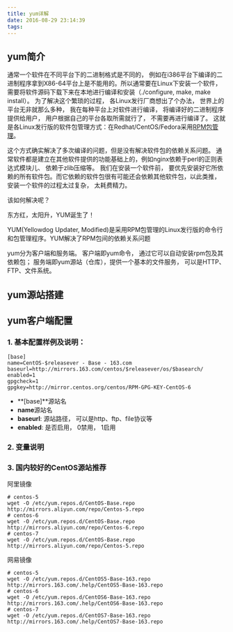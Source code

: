 ```yaml
---
title: yum详解
date: 2016-08-29 23:14:39
tags:
---
```


## yum简介
通常一个软件在不同平台下的二进制格式是不同的， 例如在i386平台下编译的二进制程序拿到X86-64平台上是不能用的。所以通常要在Linux下安装一个软件， 需要将软件源码下载下来在本地进行编译和安装（./configure, make, make install）。 为了解决这个繁琐的过程， 各Linux发行厂商想出了个办法， 世界上的平台无非就那么多种， 我在每种平台上对软件进行编译， 将编译好的二进制程序提供给用户， 用户根据自己的平台各取所需就行了， 不需要再进行编译了。 这就是各Linux发行版的软件包管理方式：在Redhat/CentOS/Fedora采用[RPM包管理](/blog/2016/08/30/rpm-detail)。

这个方式确实解决了多次编译的问题，但是没有解决软件包的依赖关系问题。 通常软件都是建立在其他软件提供的功能基础上的，例如nginx依赖于perl的正则表达式模块儿、 依赖于zlib压缩等。 我们在安装一个软件前， 要优先安装好它所依赖的所有软件包。而它依赖的软件包很有可能还会依赖其他软件包，以此类推， 安装一个软件的过程太过复杂， 太耗费精力。

该如何解决呢？ 

东方红，太阳升，YUM诞生了！

YUM(Yellowdog Updater, Modified)是采用RPM包管理的Linux发行版的命令行和包管理程序。YUM解决了RPM包间的依赖关系问题


yum分为客户端和服务端。 客户端即yum命令， 通过它可以自动安装rpm包及其依赖包； 服务端即yum源站（仓库），提供一个基本的文件服务， 可以是HTTP、FTP、文件系统。




## yum源站搭建


## yum客户端配置

### 1. 基本配置样例及说明：
```
[base]
name=CentOS-$releasever - Base - 163.com
baseurl=http://mirrors.163.com/centos/$releasever/os/$basearch/
enabled=1
gpgcheck=1
gpgkey=http://mirror.centos.org/centos/RPM-GPG-KEY-CentOS-6
```

* **[base]**源站名
* **name**源站名
* **baseurl**: 源站路径， 可以是http、ftp、file协议等
* **enabled**: 是否启用， 0禁用， 1启用

### 2. 变量说明


### 3. 国内较好的CentOS源站推荐

阿里镜像
```
# centos-5
wget -O /etc/yum.repos.d/CentOS-Base.repo http://mirrors.aliyun.com/repo/Centos-5.repo
# centos-6
wget -O /etc/yum.repos.d/CentOS-Base.repo http://mirrors.aliyun.com/repo/Centos-6.repo
# centos-7
wget -O /etc/yum.repos.d/CentOS-Base.repo http://mirrors.aliyun.com/repo/Centos-5.repo
```

网易镜像
```
# centos-5
wget -O /etc/yum.repos.d/CentOS5-Base-163.repo http://mirrors.163.com/.help/CentOS5-Base-163.repo 
# centos-6
wget -O /etc/yum.repos.d/CentOS6-Base-163.repo http://mirrors.163.com/.help/CentOS6-Base-163.repo 
# centos-7
wget -O /etc/yum.repos.d/CentOS7-Base-163.repo http://mirrors.163.com/.help/CentOS7-Base-163.repo 
```
